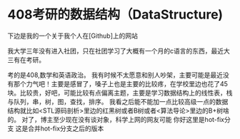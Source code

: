 # 408考研的数据结构（DataStructure)

下边是我的一个关于我个人在[Github]上的网站[](https://github.com/lovecjiayao)

我大学三年没有进入社团，只在社团学习了大概有一个月的c语言的东西，最近大三有在考研。

考的是408,数学和英语政治。
我有时候不太愿意和别人吵架，主要可能是最近没有那个力气吧！主要是感冒了，嗓子上也是主要的比较疼，在学校里边也花了45块。比较贵，好吧，可能比较有点偏离主题，主要是学习数据结构上的线性表，栈与队列，串，树，图，查找，排序。
我看之后能不能加一点比较高级一点的数据结构就比如<STL源码剖析>里边的红黑树或者B树或者<算法导论>里边的B+树啥的。
对了，博主至少现在没有谈对象，科学上网的网友可能
你好这里是hot-fix分支
这是合并hot-fix分支之后的版本





